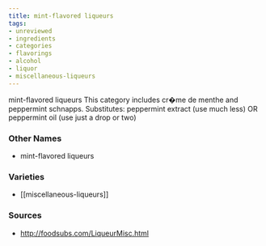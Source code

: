 ```yaml
---
title: mint-flavored liqueurs
tags:
- unreviewed
- ingredients
- categories
- flavorings
- alcohol
- liquor
- miscellaneous-liqueurs
---
```

mint-flavored liqueurs This category includes cr�me de menthe and peppermint schnapps. Substitutes: peppermint extract (use much less) OR peppermint oil (use just a drop or two)

### Other Names

* mint-flavored liqueurs

### Varieties

* [[miscellaneous-liqueurs]]

### Sources
* http://foodsubs.com/LiqueurMisc.html
